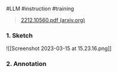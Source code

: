 #LLM #instruction #training

> [2212.10560.pdf (arxiv.org)](https://arxiv.org/pdf/2212.10560.pdf)

### 1. Sketch
![[Screenshot 2023-03-15 at 15.23.16.png]]

### 2. Annotation
